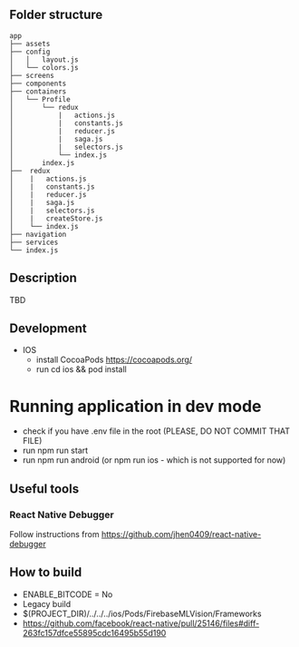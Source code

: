 ## Folder structure
 
    app
    ├── assets
    ├── config
    │   │   layout.js
    │   └── colors.js
    ├── screens
    ├── components
    ├── containers
    │   └── Profile
    │       └── redux
    │           |   actions.js
    │           |   constants.js
    │           |   reducer.js
    │           |   saga.js
    │           |   selectors.js
    │           └── index.js
    │       index.js
    ├──  redux
    │    |   actions.js
    │    |   constants.js
    │    |   reducer.js
    │    |   saga.js
    │    |   selectors.js
    │    |   createStore.js
    │    └── index.js
    ├── navigation
    ├── services
    └── index.js

## Description
TBD

## Development
- IOS 
  - install CocoaPods https://cocoapods.org/
  - run cd ios && pod install

# Running application in dev mode
- check if you have .env file in the root (PLEASE, DO NOT COMMIT THAT FILE)
- run npm run start
- run npm run android (or npm run ios - which is not supported for now)

## Useful tools

### React Native Debugger

Follow instructions from https://github.com/jhen0409/react-native-debugger

## How to build
* ENABLE_BITCODE = No
* Legacy build
* $(PROJECT_DIR)/../../../ios/Pods/FirebaseMLVision/Frameworks
* https://github.com/facebook/react-native/pull/25146/files#diff-263fc157dfce55895cdc16495b55d190
